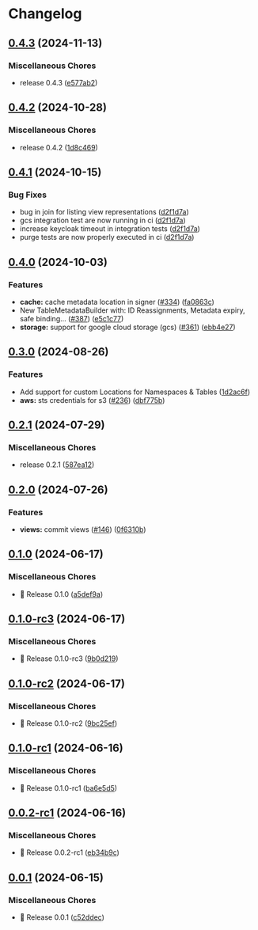 # Changelog

## [0.4.3](https://github.com/lakekeeper/lakekeeper/compare/v0.4.2...v0.4.3) (2024-11-13)


### Miscellaneous Chores

* release 0.4.3 ([e577ab2](https://github.com/lakekeeper/lakekeeper/commit/e577ab2e4da78d612e87bd4844307c28098e2c31))

## [0.4.2](https://github.com/lakekeeper/lakekeeper/compare/v0.4.1...v0.4.2) (2024-10-28)


### Miscellaneous Chores

* release 0.4.2 ([1d8c469](https://github.com/lakekeeper/lakekeeper/commit/1d8c469cd30121e17455b2c2a13e9f0a46f7f630))

## [0.4.1](https://github.com/lakekeeper/lakekeeper/compare/v0.4.0...v0.4.1) (2024-10-15)


### Bug Fixes

* bug in join for listing view representations ([d2f1d7a](https://github.com/lakekeeper/lakekeeper/commit/d2f1d7aad9497f8bf4fc04d8347949bf25ffc16a))
* gcs integration test are now running in ci ([d2f1d7a](https://github.com/lakekeeper/lakekeeper/commit/d2f1d7aad9497f8bf4fc04d8347949bf25ffc16a))
* increase keycloak timeout in integration tests ([d2f1d7a](https://github.com/lakekeeper/lakekeeper/commit/d2f1d7aad9497f8bf4fc04d8347949bf25ffc16a))
* purge tests are now properly executed in ci ([d2f1d7a](https://github.com/lakekeeper/lakekeeper/commit/d2f1d7aad9497f8bf4fc04d8347949bf25ffc16a))

## [0.4.0](https://github.com/lakekeeper/lakekeeper/compare/v0.3.0...v0.4.0) (2024-10-03)


### Features

* **cache:** cache metadata location in signer ([#334](https://github.com/lakekeeper/lakekeeper/issues/334)) ([fa0863c](https://github.com/lakekeeper/lakekeeper/commit/fa0863cdbf5df626eec083499d76add4dade4e0b))
* New TableMetadataBuilder with: ID Reassignments, Metadata expiry, safe binding... ([#387](https://github.com/lakekeeper/lakekeeper/issues/387)) ([e5c1c77](https://github.com/lakekeeper/lakekeeper/commit/e5c1c77fced957cd6703e1ae6ec77e151414a63e))
* **storage:** support for google cloud storage (gcs) ([#361](https://github.com/lakekeeper/lakekeeper/issues/361)) ([ebb4e27](https://github.com/lakekeeper/lakekeeper/commit/ebb4e27f729e20e30f87e5ce4c2d2351c2422ca6))

## [0.3.0](https://github.com/lakekeeper/lakekeeper/compare/v0.2.1...v0.3.0) (2024-08-26)


### Features

* Add support for custom Locations for Namespaces & Tables ([1d2ac6f](https://github.com/lakekeeper/lakekeeper/commit/1d2ac6f4b3910bf161c47d0224689b6e611d15ab))
* **aws:** sts credentials for s3 ([#236](https://github.com/lakekeeper/lakekeeper/issues/236)) ([dbf775b](https://github.com/lakekeeper/lakekeeper/commit/dbf775b6e226a8b8822f2e725ec317b4230aa0c4))

## [0.2.1](https://github.com/lakekeeper/lakekeeper/compare/v0.2.0...v0.2.1) (2024-07-29)


### Miscellaneous Chores

* release 0.2.1 ([587ea12](https://github.com/lakekeeper/lakekeeper/commit/587ea129780c21a3cd0fa8dd371b6901dede4c20))

## [0.2.0](https://github.com/lakekeeper/lakekeeper/compare/v0.1.0...v0.2.0) (2024-07-26)


### Features

* **views:** commit views ([#146](https://github.com/lakekeeper/lakekeeper/issues/146)) ([0f6310b](https://github.com/lakekeeper/lakekeeper/commit/0f6310b2486cc608af6844c35be7a45ebeb998cd))

## [0.1.0](https://github.com/lakekeeper/lakekeeper/compare/v0.1.0-rc3...v0.1.0) (2024-06-17)


### Miscellaneous Chores

* 🚀 Release 0.1.0 ([a5def9a](https://github.com/lakekeeper/lakekeeper/commit/a5def9a527aa615779b60fe8fc5a18aaa47f33ee))

## [0.1.0-rc3](https://github.com/lakekeeper/lakekeeper/compare/v0.1.0-rc2...v0.1.0-rc3) (2024-06-17)


### Miscellaneous Chores

* 🚀 Release 0.1.0-rc3 ([9b0d219](https://github.com/lakekeeper/lakekeeper/commit/9b0d219e865dce85803fc93da7233e92d3e8b4b8))

## [0.1.0-rc2](https://github.com/lakekeeper/lakekeeper/compare/v0.1.0-rc1...v0.1.0-rc2) (2024-06-17)


### Miscellaneous Chores

* 🚀 Release 0.1.0-rc2 ([9bc25ef](https://github.com/lakekeeper/lakekeeper/commit/9bc25ef2b44d6c29556a5d0913c076904b1cb010))

## [0.1.0-rc1](https://github.com/lakekeeper/lakekeeper/compare/v0.0.2-rc1...v0.1.0-rc1) (2024-06-16)


### Miscellaneous Chores

* 🚀 Release 0.1.0-rc1 ([ba6e5d5](https://github.com/lakekeeper/lakekeeper/commit/ba6e5d5c8a59cb1da5b61dd559c783998559debf))

## [0.0.2-rc1](https://github.com/lakekeeper/lakekeeper/compare/v0.0.1...v0.0.2-rc1) (2024-06-16)


### Miscellaneous Chores

* 🚀 Release 0.0.2-rc1 ([eb34b9c](https://github.com/lakekeeper/lakekeeper/commit/eb34b9cd613bb2d72d4a9b33b103d36c7649bd57))

## [0.0.1](https://github.com/lakekeeper/lakekeeper/compare/v0.0.0...v0.0.1) (2024-06-15)


### Miscellaneous Chores

* 🚀 Release 0.0.1 ([c52ddec](https://github.com/lakekeeper/lakekeeper/commit/c52ddec7520ec16ed0b6f70c5e3108a7d8a35665))
